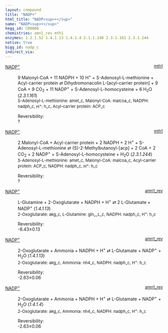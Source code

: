 ```yaml
---
layout: compound
title: "NADP+"
html_title: "NADP<sup>+</sup>"
name: "NADP<sup>+</sup>"
kegg_id: C00006
chemistries: amn1_rev mth1
enzymes: 1.2.1.52 1.4.1.13 1.4.1.4 2.1.1.148 2.3.1.161 2.3.1.244
native: true
bigg_id: nadp_c
indirect_via:
---
```

<dl><dt class="rs-product"><a class="link-dark" data-bs-html="true" data-bs-title="KEGG: C00006" data-bs-toggle="tooltip" href="{{ site.url }}{{ site.baseurl }}/compounds/C00006">NADP<sup>+</sup></a><span style="float: right; max-width: 40%"><a class="link-dark opacity-50" href="{{ site.url }}{{ site.baseurl }}/chemistries/mth1" style="font-size: small; word-wrap: anywhere;">mth1</a></span></dt><dd><p>9 Malonyl-CoA + 11 NADPH + 10 H<sup>+</sup> + S-Adenosyl-L-methionine + Acyl-carrier protein ⇄ Dihydromonacolin L-[acyl-carrier protein] + 9 CoA + 9 CO<sub>2</sub> + 11 NADP<sup>+</sup> + S-Adenosyl-L-homocysteine + 6 H<sub>2</sub>O (<i>2.3.1.161</i>)<br/><span style="font-size: small;"><span data-bs-html="true" data-bs-title="KEGG: C00019" data-bs-toggle="tooltip">S-Adenosyl-L-methionine</span>: amet_c, <span data-bs-html="true" data-bs-title="KEGG: C00083" data-bs-toggle="tooltip">Malonyl-CoA</span>: malcoa_c, <span data-bs-html="true" data-bs-title="KEGG: C00005" data-bs-toggle="tooltip">NADPH</span>: nadph_c, <span data-bs-html="true" data-bs-title="KEGG: C00080" data-bs-toggle="tooltip">H<sup>+</sup></span>: h_c, <span data-bs-html="true" data-bs-title="KEGG: C00229" data-bs-toggle="tooltip">Acyl-carrier protein</span>: ACP_c</span><br/><div class="reversibility_info">Reversibility: <div class="progress"><div aria-valuemax="100" aria-valuemin="0" aria-valuenow="0" class="progress-bar bg-light" role="progressbar" style="width: 100%"></div></div><span>?</span><div class="progress"><div aria-valuemax="10" aria-valuemin="0" aria-valuenow="0" class="progress-bar bg-light" role="progressbar" style="width: 100%"></div></div></div></p><dl></dl></dd></dl><dl><dt class="rs-product"><a class="link-dark" data-bs-html="true" data-bs-title="KEGG: C00006" data-bs-toggle="tooltip" href="{{ site.url }}{{ site.baseurl }}/compounds/C00006">NADP<sup>+</sup></a><span style="float: right; max-width: 40%"><a class="link-dark opacity-50" href="{{ site.url }}{{ site.baseurl }}/chemistries/mth1" style="font-size: small; word-wrap: anywhere;">mth1</a></span></dt><dd><p>2 Malonyl-CoA + Acyl-carrier protein + 2 NADPH + 2 H<sup>+</sup> + S-Adenosyl-L-methionine ⇄ (S)-2-Methylbutanoyl-[acp] + 2 CoA + 2 CO<sub>2</sub> + 2 NADP<sup>+</sup> + S-Adenosyl-L-homocysteine + H<sub>2</sub>O (<i>2.3.1.244</i>)<br/><span style="font-size: small;"><span data-bs-html="true" data-bs-title="KEGG: C00019" data-bs-toggle="tooltip">S-Adenosyl-L-methionine</span>: amet_c, <span data-bs-html="true" data-bs-title="KEGG: C00083" data-bs-toggle="tooltip">Malonyl-CoA</span>: malcoa_c, <span data-bs-html="true" data-bs-title="KEGG: C00229" data-bs-toggle="tooltip">Acyl-carrier protein</span>: ACP_c, <span data-bs-html="true" data-bs-title="KEGG: C00005" data-bs-toggle="tooltip">NADPH</span>: nadph_c, <span data-bs-html="true" data-bs-title="KEGG: C00080" data-bs-toggle="tooltip">H<sup>+</sup></span>: h_c</span><br/><div class="reversibility_info">Reversibility: <div class="progress"><div aria-valuemax="100" aria-valuemin="0" aria-valuenow="0" class="progress-bar bg-light" role="progressbar" style="width: 100%"></div></div><span>?</span><div class="progress"><div aria-valuemax="10" aria-valuemin="0" aria-valuenow="0" class="progress-bar bg-light" role="progressbar" style="width: 100%"></div></div></div></p><dl></dl></dd></dl><dl><dt class="rs-product"><a class="link-dark" data-bs-html="true" data-bs-title="KEGG: C00006" data-bs-toggle="tooltip" href="{{ site.url }}{{ site.baseurl }}/compounds/C00006">NADP<sup>+</sup></a><span style="float: right; max-width: 40%"><a class="link-dark opacity-50" href="{{ site.url }}{{ site.baseurl }}/chemistries/amn1_rev" style="font-size: small; word-wrap: anywhere;">amn1_rev</a></span></dt><dd><p>L-Glutamine + 2-Oxoglutarate + NADPH + H<sup>+</sup> ⇄ 2 L-Glutamate + NADP<sup>+</sup> (<i>1.4.1.13</i>)<br/><span style="font-size: small;"><span data-bs-html="true" data-bs-title="KEGG: C00026" data-bs-toggle="tooltip">2-Oxoglutarate</span>: akg_c, <span data-bs-html="true" data-bs-title="KEGG: C00064" data-bs-toggle="tooltip">L-Glutamine</span>: gln__L_c, <span data-bs-html="true" data-bs-title="KEGG: C00005" data-bs-toggle="tooltip">NADPH</span>: nadph_c, <span data-bs-html="true" data-bs-title="KEGG: C00080" data-bs-toggle="tooltip">H<sup>+</sup></span>: h_c</span><br/><div class="reversibility_info">Reversibility: <div class="progress" style="flex-direction: row-reverse;"><div aria-valuemax="10" aria-valuemin="0" aria-valuenow="-6.425956571539832" class="progress-bar bg-success" role="progressbar" style="width: 64.26%"></div><div aria-valuemax="10" aria-valuemin="0" aria-valuenow="-6.425956571539832" class="progress-bar bg-warning" role="progressbar" style="width: 1.27%"></div></div><span>-6.43±0.13</span><div class="progress"><div aria-valuemax="10" aria-valuemin="0" aria-valuenow="-6.425956571539832" class="progress-bar bg-danger" role="progressbar" style="width: 0%"></div></div></div></p><dl></dl></dd></dl><dl><dt class="rs-product"><a class="link-dark" data-bs-html="true" data-bs-title="KEGG: C00006" data-bs-toggle="tooltip" href="{{ site.url }}{{ site.baseurl }}/compounds/C00006">NADP<sup>+</sup></a><span style="float: right; max-width: 40%"><a class="link-dark opacity-50" href="{{ site.url }}{{ site.baseurl }}/chemistries/amn1_rev" style="font-size: small; word-wrap: anywhere;">amn1_rev</a></span></dt><dd><p>2-Oxoglutarate + Ammonia + NADPH + H<sup>+</sup> ⇄ L-Glutamate + NADP<sup>+</sup> + H<sub>2</sub>O (<i>1.4.1.13</i>)<br/><span style="font-size: small;"><span data-bs-html="true" data-bs-title="KEGG: C00026" data-bs-toggle="tooltip">2-Oxoglutarate</span>: akg_c, <span data-bs-html="true" data-bs-title="KEGG: C00014" data-bs-toggle="tooltip">Ammonia</span>: nh4_c, <span data-bs-html="true" data-bs-title="KEGG: C00005" data-bs-toggle="tooltip">NADPH</span>: nadph_c, <span data-bs-html="true" data-bs-title="KEGG: C00080" data-bs-toggle="tooltip">H<sup>+</sup></span>: h_c</span><br/><div class="reversibility_info">Reversibility: <div class="progress" style="flex-direction: row-reverse;"><div aria-valuemax="10" aria-valuemin="0" aria-valuenow="-2.632033045135822" class="progress-bar bg-success" role="progressbar" style="width: 26.32%"></div><div aria-valuemax="10" aria-valuemin="0" aria-valuenow="-2.632033045135822" class="progress-bar bg-warning" role="progressbar" style="width: 0.60%"></div></div><span>-2.63±0.06</span><div class="progress"><div aria-valuemax="10" aria-valuemin="0" aria-valuenow="-2.632033045135822" class="progress-bar bg-danger" role="progressbar" style="width: 0%"></div></div></div></p><dl></dl></dd></dl><dl><dt class="rs-product"><a class="link-dark" data-bs-html="true" data-bs-title="KEGG: C00006" data-bs-toggle="tooltip" href="{{ site.url }}{{ site.baseurl }}/compounds/C00006">NADP<sup>+</sup></a><span style="float: right; max-width: 40%"><a class="link-dark opacity-50" href="{{ site.url }}{{ site.baseurl }}/chemistries/amn1_rev" style="font-size: small; word-wrap: anywhere;">amn1_rev</a></span></dt><dd><p>2-Oxoglutarate + Ammonia + NADPH + H<sup>+</sup> ⇄ L-Glutamate + NADP<sup>+</sup> + H<sub>2</sub>O (<i>1.4.1.4</i>)<br/><span style="font-size: small;"><span data-bs-html="true" data-bs-title="KEGG: C00026" data-bs-toggle="tooltip">2-Oxoglutarate</span>: akg_c, <span data-bs-html="true" data-bs-title="KEGG: C00014" data-bs-toggle="tooltip">Ammonia</span>: nh4_c, <span data-bs-html="true" data-bs-title="KEGG: C00005" data-bs-toggle="tooltip">NADPH</span>: nadph_c, <span data-bs-html="true" data-bs-title="KEGG: C00080" data-bs-toggle="tooltip">H<sup>+</sup></span>: h_c</span><br/><div class="reversibility_info">Reversibility: <div class="progress" style="flex-direction: row-reverse;"><div aria-valuemax="10" aria-valuemin="0" aria-valuenow="-2.632033045135822" class="progress-bar bg-success" role="progressbar" style="width: 26.32%"></div><div aria-valuemax="10" aria-valuemin="0" aria-valuenow="-2.632033045135822" class="progress-bar bg-warning" role="progressbar" style="width: 0.60%"></div></div><span>-2.63±0.06</span><div class="progress"><div aria-valuemax="10" aria-valuemin="0" aria-valuenow="-2.632033045135822" class="progress-bar bg-danger" role="progressbar" style="width: 0%"></div></div></div></p><dl></dl></dd></dl>